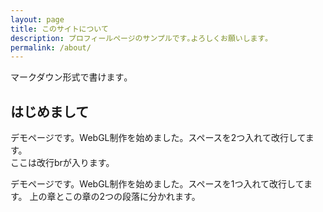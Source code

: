 ```yaml
---
layout: page
title: このサイトについて
description: プロフィールページのサンプルです｡よろしくお願いします｡
permalink: /about/
---
```


マークダウン形式で書けます｡

## はじめまして

デモページです。WebGL制作を始めました。スペースを2つ入れて改行してます。  
ここは改行brが入ります。

デモページです。WebGL制作を始めました。スペースを1つ入れて改行してます。 
上の章とこの章の2つの段落に分かれます。
